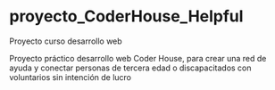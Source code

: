 # proyecto_CoderHouse_Helpful
Proyecto curso desarrollo web

Proyecto práctico desarrollo web Coder House, para crear una red de ayuda y conectar personas de tercera edad o discapacitados con voluntarios sin intención de lucro
